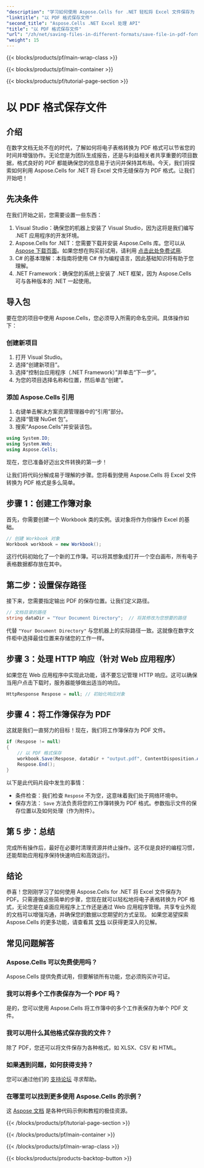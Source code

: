 ```yaml
---
"description": "学习如何使用 Aspose.Cells for .NET 轻松将 Excel 文件保存为 PDF。我们提供简单的步骤和示例，方便您轻松实现。"
"linktitle": "以 PDF 格式保存文件"
"second_title": "Aspose.Cells .NET Excel 处理 API"
"title": "以 PDF 格式保存文件"
"url": "/zh/net/saving-files-in-different-formats/save-file-in-pdf-format/"
"weight": 15
---
```


{{< blocks/products/pf/main-wrap-class >}}

{{< blocks/products/pf/main-container >}}

{{< blocks/products/pf/tutorial-page-section >}}

# 以 PDF 格式保存文件

## 介绍
在数字文档无处不在的时代，了解如何将电子表格转换为 PDF 格式可以节省您的时间并增强协作。无论您是为团队生成报告，还是与利益相关者共享重要的项目数据，格式良好的 PDF 都能确保您的信息易于访问并保持其布局。今天，我们将探索如何利用 Aspose.Cells for .NET 将 Excel 文件无缝保存为 PDF 格式。让我们开始吧！
## 先决条件
在我们开始之前，您需要设置一些东西：
1. Visual Studio：确保您的机器上安装了 Visual Studio，因为这将是我们编写 .NET 应用程序的开发环境。
2. Aspose.Cells for .NET：您需要下载并安装 Aspose.Cells 库。您可以从 [Aspose 下载页面](https://releases.aspose.com/cells/net/)。如果您想在购买前试用，请利用 [点击此处免费试用](https://releases。aspose.com/).
3. C# 的基本理解：本指南将使用 C# 作为编程语言，因此基础知识将有助于您理解。
4. .NET Framework：确保您的系统上安装了 .NET 框架，因为 Aspose.Cells 可与各种版本的 .NET 一起使用。
## 导入包
要在您的项目中使用 Aspose.Cells，您必须导入所需的命名空间。具体操作如下：
### 创建新项目
1. 打开 Visual Studio。
2. 选择“创建新项目”。
3. 选择“控制台应用程序（.NET Framework）”并单击“下一步”。
4. 为您的项目选择名称和位置，然后单击“创建”。
### 添加 Aspose.Cells 引用
1. 右键单击解决方案资源管理器中的“引用”部分。
2. 选择“管理 NuGet 包”。
3. 搜索“Aspose.Cells”并安装该包。
```csharp
using System.IO;
using System.Web;
using Aspose.Cells;
```
现在，您已准备好迈出文件转换的第一步！

让我们将代码分解成易于理解的步骤。您将看到使用 Aspose.Cells 将 Excel 文件转换为 PDF 格式是多么简单。
## 步骤 1：创建工作簿对象
首先，你需要创建一个 Workbook 类的实例。该对象将作为你操作 Excel 的基础。
```csharp
// 创建 Workbook 对象
Workbook workbook = new Workbook();
```
这行代码初始化了一个新的工作簿。可以将其想象成打开一个空白画布，所有电子表格数据都存放在其中。
## 第二步：设置保存路径
接下来，您需要指定输出 PDF 的保存位置。让我们定义路径。
```csharp
// 文档目录的路径
string dataDir = "Your Document Directory";  // 将其修改为您想要的路径
```
代替 `"Your Document Directory"` 与您机器上的实际路径一致。这就像在数字文件柜中选择最佳位置来存储您的工作一样。
## 步骤 3：处理 HTTP 响应（针对 Web 应用程序）
如果您在 Web 应用程序中实现此功能，请不要忘记管理 HTTP 响应。这可以确保当用户点击下载时，服务器能够做出适当的响应。
```csharp
HttpResponse Respose = null; // 初始化响应对象
```
## 步骤 4：将工作簿保存为 PDF
这就是我们一直努力的目标！现在，我们将工作簿保存为 PDF 文件。
```csharp
if (Respose != null)
{
    // 以 PDF 格式保存
    workbook.Save(Respose, dataDir + "output.pdf", ContentDisposition.Attachment, new PdfSaveOptions());
    Respose.End();
}
```
以下是此代码片段中发生的事情：
- 条件检查：我们检查 `Respose` 不为空，这意味着我们处于网络环境中。
- 保存方法： `Save` 方法负责将您的工作簿转换为 PDF 格式。参数指示文件的保存位置以及如何处理（作为附件）。
## 第 5 步：总结
完成所有操作后，最好在必要时清理资源并终止操作。这不仅是良好的编程习惯，还能帮助应用程序保持快速响应和高效运行。
## 结论
恭喜！您刚刚学习了如何使用 Aspose.Cells for .NET 将 Excel 文件保存为 PDF。只需遵循这些简单的步骤，您现在就可以轻松地将电子表格转换为 PDF 格式，无论您是在桌面应用程序上工作还是通过 Web 应用程序管理。共享专业外观的文档可以增强沟通，并确保您的数据以您期望的方式呈现。
如果您渴望探索 Aspose.Cells 的更多功能，请查看其 [文档](https://reference.aspose.com/cells/net/) 以获得更深入的见解。
## 常见问题解答
### Aspose.Cells 可以免费使用吗？
Aspose.Cells 提供免费试用，但要解锁所有功能，您必须购买许可证。
### 我可以将多个工作表保存为一个 PDF 吗？
是的，您可以使用 Aspose.Cells 将工作簿中的多个工作表保存为单个 PDF 文件。
### 我可以用什么其他格式保存我的文件？
除了 PDF，您还可以将文件保存为各种格式，如 XLSX、CSV 和 HTML。
### 如果遇到问题，如何获得支持？
您可以通过他们的 [支持论坛](https://forum.aspose.com/c/cells/9) 寻求帮助。
### 在哪里可以找到更多使用 Aspose.Cells 的示例？
这 [Aspose 文档](https://reference.aspose.com/cells/net/) 是各种代码示例和教程的极佳资源。

{{< /blocks/products/pf/tutorial-page-section >}}

{{< /blocks/products/pf/main-container >}}

{{< /blocks/products/pf/main-wrap-class >}}

{{< blocks/products/products-backtop-button >}}